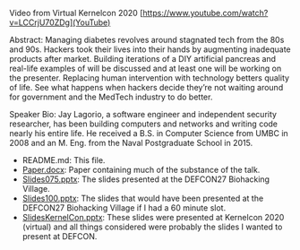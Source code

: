 Video from Virtual Kernelcon 2020 [https://www.youtube.com/watch?v=LCCrjU70ZDg](YouTube)

Abstract: Managing diabetes revolves around stagnated tech from the 80s and 90s. Hackers took their lives into their hands by augmenting inadequate products after market. Building iterations of a DIY artificial pancreas and real-life examples of will be discussed and at least one will be working on the presenter. Replacing human intervention with technology betters quality of life. See what happens when hackers decide they’re not waiting around for government and the MedTech industry to do better.

Speaker Bio: Jay Lagorio, a software engineer and independent security researcher, has been building computers and networks and writing code nearly his entire life. He received a B.S. in Computer Science from UMBC in 2008 and an M. Eng. from the Naval Postgraduate School in 2015.

- README.md: This file.
- [Paper.docx](Paper.docx): Paper containing much of the substance of the talk.
- [Slides075.pptx](Slides075.pptx): The slides presented at the DEFCON27 Biohacking Village.
- [Slides100.pptx](Slides100.pptx): The slides that would have been presented at the DEFCON27 Biohacking Village if I had a 60 minute slot.
- [SlidesKernelCon.pptx](SlidesKernelCon.pptx): These slides were presented at Kernelcon 2020 (virtual) and all things considered were probably the slides I wanted to present at DEFCON.
